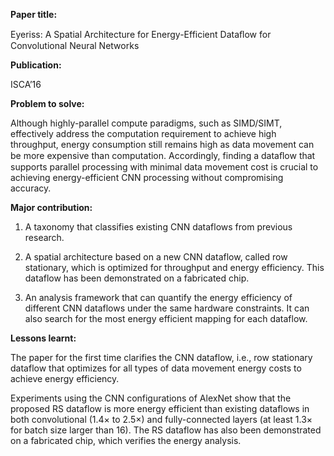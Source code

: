**Paper title:**

Eyeriss: A Spatial Architecture for Energy-Efficient Dataﬂow for Convolutional
Neural Networks

**Publication:**

ISCA’16

**Problem to solve:**

Although highly-parallel compute paradigms, such as SIMD/SIMT, effectively
address the computation requirement to achieve high throughput, energy
consumption still remains high as data movement can be more expensive than
computation. Accordingly, finding a dataﬂow that supports parallel processing
with minimal data movement cost is crucial to achieving energy-efficient CNN
processing without compromising accuracy.

**Major contribution:**

1.  A taxonomy that classifies existing CNN dataflows from previous research.

2.  A spatial architecture based on a new CNN dataflow, called row stationary,
    which is optimized for throughput and energy efficiency. This dataflow has
    been demonstrated on a fabricated chip.

3.  An analysis framework that can quantify the energy efficiency of different
    CNN dataflows under the same hardware constraints. It can also search for
    the most energy efficient mapping for each dataflow.

**Lessons learnt:**

The paper for the first time clarifies the CNN dataflow, i.e., row stationary
dataflow that optimizes for all types of data movement energy costs to achieve
energy efficiency.

Experiments using the CNN configurations of AlexNet show that the proposed RS
dataflow is more energy efficient than existing dataflows in both convolutional
(1.4× to 2.5×) and fully-connected layers (at least 1.3× for batch size larger
than 16). The RS dataflow has also been demonstrated on a fabricated chip, which
verifies the energy analysis.
